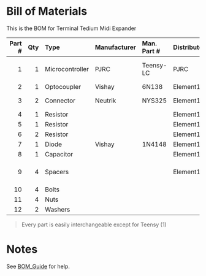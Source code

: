 # Bill of Materials

This is the BOM for Terminal Tedium Midi Expander

| Part # | Qty | Type | Manufacturer | Man. Part # | Distributer | Dist Part # | Description | Comments |
|-------:|----:|:-----|:-------------|:------------|:------------|:------------|:------------|:---------|
| 1      | 1   | Microcontroller | PJRC | Teensy-LC | PJRC | Teensy-LC | 32 bit microcontroller board | |
| 2      | 1   | Optocoupler | Vishay | 6N138 | Element14 | 9860150 | 6N138 | |
| 3      | 2   | Connector | Neutrik | NYS325 | Element14 | 1204611 | Female MIDI Connector | |
| 4      | 1   | Resistor | | | Element14 | 9341552 | 220K | |
| 5      | 1   | Resistor | | | Element14 | 1126898 | 470K | |
| 6      | 2   | Resistor | | | Element14 | 1127075 | 47K  | |
| 7      | 1   | Diode | Vishay | 1N4148 | Element14 | 1612346 | 1N4148 Diode | |
| 8      | 1   | Capacitor | | | Element14 | 9750878 | 0.1µF | |
| 9      | 4   | Spacers | | | Element14 | 1733406 | Spacer, PCB, Round, Nylon 6.6, 5x8mm | |
| 10     | 4   | Bolts | | | | | | |
| 11     | 4   | Nuts | | | | | | |
| 12     | 2   | Washers | | | | | | |

> Every part is easily interchangeable except for Teensy (1)

# Notes

See [BOM_Guide](https://github.com/WaveGuides/guidelines/blob/master/BOM_Guide.md) for help.
